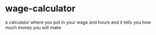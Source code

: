 # wage-calculator
a calculator where you put in your wage and hours and it tells you how much money you will make
